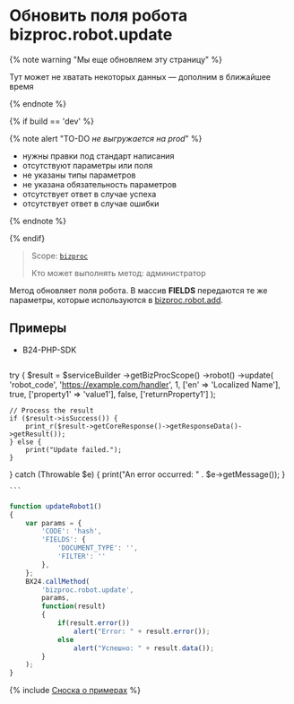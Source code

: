 # Обновить поля робота bizproc.robot.update

{% note warning "Мы еще обновляем эту страницу" %}

Тут может не хватать некоторых данных — дополним в ближайшее время

{% endnote %}

{% if build == 'dev' %}

{% note alert "TO-DO _не выгружается на prod_" %}

- нужны правки под стандарт написания
- отсутствуют параметры или поля
- не указаны типы параметров
- не указана обязательность параметров
- отсутствует ответ в случае успеха
- отсутствует ответ в случае ошибки

{% endnote %}

{% endif}

> Scope: [`bizproc`](../../scopes/permissions.md)
>
> Кто может выполнять метод: администратор

Метод обновляет поля робота. В массив **FIELDS** передаются те же параметры, которые используются в [bizproc.robot.add](./bizproc-robot-add.md).

## Примеры

- B24-PHP-SDK

    ```php
    
try {
    $result = $serviceBuilder
        ->getBizProcScope()
        ->robot()
        ->update(
            'robot_code',
            'https://example.com/handler',
            1,
            ['en' => 'Localized Name'],
            true,
            ['property1' => 'value1'],
            false,
            ['returnProperty1']
        );

    // Process the result
    if ($result->isSuccess()) {
        print_r($result->getCoreResponse()->getResponseData()->getResult());
    } else {
        print("Update failed.");
    }
} catch (Throwable $e) {
    print("An error occurred: " . $e->getMessage());
}

    ```
```js
function updateRobot1()
{
    var params = {
        'CODE': 'hash',
        'FIELDS': {
            'DOCUMENT_TYPE': '',
            'FILTER': ''
        },
    };
    BX24.callMethod(
        'bizproc.robot.update',
        params,
        function(result)
        {
            if(result.error())
                alert("Error: " + result.error());
            else
                alert("Успешно: " + result.data());
        }
    );
}
```

{% include [Сноска о примерах](../../../_includes/examples.md) %}
